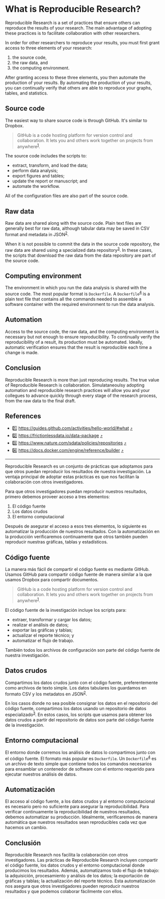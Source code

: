 # What is Reproducible Research?

Reproducible Research is a set of practices that ensure others can reproduce the results
of your research. The main advantage of adopting these practices is to facilitate
collaboration with other researchers.

In order for other researchers to reproduce your results, you must first grant access to three
elements of your research:

1. the source code,
2. the raw data, and
3. the computing environment.

After granting access to these three elements, you then automate the production of
your results. By automating the production of your results, you can continually verify that
others are able to reproduce your graphs, tables, and statistics.

## Source code

The easiest way to share source code is through GitHub. It's similar to Dropbox.

> GitHub is a code hosting platform for version control and collaboration. It lets you and others
> work together on projects from anywhere<sup id = "1">[1](#github)</sup>.

The source code includes the scripts to:

- extract, transform, and load the data;
- perform data analysis;
- export figures and tables;
- update the report or manuscript; and
- automate the workflow.

All of the configuration files are also part of the source code.

## Raw data

Raw data are shared along with the source code. Plain text files are generally best for
raw data, although tabular data may be saved in CSV format and metadata in JSON<sup id = "2">[2](#datapackage)</sup>.

When it is not possible to commit the data in the source code repository, the
raw data are shared using a specialized data repository<sup id = "3">[3](#data-repos)</sup>. In these cases,
the scripts that download the raw data from the data repository are part of the source
code.

## Computing environment

The environment in which you run the data analysis is shared with the source code. The most
popular format is `Dockerfile`. A `Dockerfile`<sup id ="4">[4](#dockerfile)</sup> is a plain text
file that contains all the commands needed to assemble a software container with the required
environment to run the data analysis. 

## Automation

Access to the source code, the raw data, and the computing environment is necessary but not enough
to ensure reproducibility. To continually verify the reproducibility of a result, its production
must be automated. Ideally, automatic verification ensures that the result is reproducible each time
a change is made.

## Conclusion

Reproducible Research is more than just reproducing results. The true value of 
Reproducible Research is collaboration. Simulataneoulsy adopting automation and
reproducible research practices will allow you and your collegues to advance quickly 
through every stage of the research process, from the raw data to the final draft. 

## References

- <a name="github">1️⃣</a> https://guides.github.com/activities/hello-world/#what [⤴️](#1)
- <a name="datapackage">2️⃣</a> https://frictionlessdata.io/data-package [⤴️](#2)
- <a name="data-repos">3️⃣</a> https://www.nature.com/sdata/policies/repositories [⤴️](#3)
- <a name="dockerfile">4️⃣</a> https://docs.docker.com/engine/reference/builder [⤴️](#4)
 
---

Reproducible Research es un conjunto de prácticas que adoptamos para que otros puedan reproducir los
resultados de nuestra investigación. La ventaja principal de adoptar estas prácticas es que nos
facilitan la colaboración con otros investigadores.

Para que otros investigadores puedan reproducir nuestros resultados, primero debemos proveer acceso
a tres elementos:

1. El código fuente
1. Los datos crudos
1. El entorno computacional

Después de asegurar el acceso a esos tres elementos, lo siguiente es automatizar la producción de
nuestros resultados. Con la automatización en la producción verificaremos continuamente que otros
también pueden reproducir nuestras gráficas, tablas y estadísticos.

## Código fuente

La manera más fácil de compartir el código fuente es mediante GitHub. Usamos GitHub para compartir
código fuente de manera similar a la que usamos Dropbox para compartir documentos.

> GitHub is a code hosting platform for version control and collaboration. It lets you and others
> work together on projects from anywhere<sup id="1">[1](#github)</sup>.

El código fuente de la investigación incluye los scripts para:

- extraer, transformar y cargar los datos;
- realizar el análisis de datos;
- exportar las gráficas y tablas;
- actualizar el reporte técnico; y
- automatizar el flujo de trabajo.

También todos los archivos de configuración son parte del código fuente de nuestra investigación.

## Datos crudos

Compartimos los datos crudos junto con el código fuente, preferentemente como archivos de texto
simple. Los datos tabulares los guardamos en formato CSV y los metadatos en JSON<sup
id="2">[2](#datapackage)</sup>.

En los casos donde no sea posible consignar los datos en el repositorio del código fuente,
compartimos los datos usando un repositorio de datos especializado<sup id="3">[3](#datos)</sup>. En
estos casos, los scripts que usamos para obtener los datos crudos a partir del repositorio de datos
son parte del código fuente de la investigación.

## Entorno computacional

El entorno donde corremos los análisis de datos lo compartimos junto con el código fuente. El
formato más popular es `Dockerfile`. Un `Dockerfile`<sup id="4">[4](#dockerfile)</sup> es un archivo
de texto simple que contiene todos los comandos necesarios para ensamblar un contenedor de software
con el entorno requerido para ejecutar nuestros análisis de datos.

## Automatización

El acceso al código fuente, a los datos crudos y al entorno computacional es necesario pero no
suficiente para asegurar la reproducibilidad. Para verificar continuamente la reproducibilidad de
nuestros resultados, debemos automatizar su producción. Idealmente, verificaremos de manera
automática que nuestros resultados sean reproducibles cada vez que hacemos un cambio.

## Conclusión

Reproducible Research nos facilita la colaboración con otros investigadores. Las prácticas de
Reproducible Research incluyen compartir el código fuente, los datos crudos y el entorno
computacional donde producimos los resultados. Además, automatizamos todo el flujo de trabajo: la
adquisición, procesamiento y análisis de los datos; la exportación de gráficas y tablas; la
actualización del reporte técnico. Esta automatización nos asegura que otros investigadores pueden
reproducir nuestros resultados y que podemos colaborar fácilmente con ellos.
